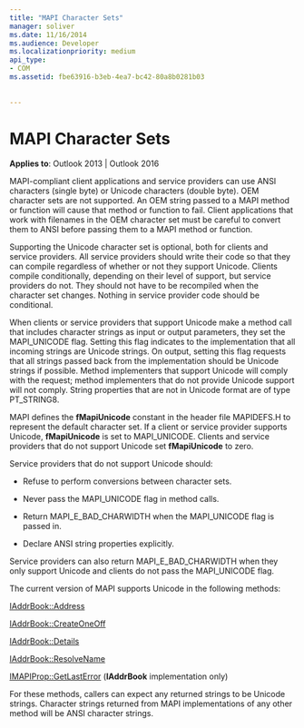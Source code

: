 ```yaml
---
title: "MAPI Character Sets"
manager: soliver
ms.date: 11/16/2014
ms.audience: Developer
ms.localizationpriority: medium
api_type:
- COM
ms.assetid: fbe63916-b3eb-4ea7-bc42-80a8b0281b03
 
 
---
```


# MAPI Character Sets

  
  
**Applies to**: Outlook 2013 | Outlook 2016 
  
MAPI-compliant client applications and service providers can use ANSI characters (single byte) or Unicode characters (double byte). OEM character sets are not supported. An OEM string passed to a MAPI method or function will cause that method or function to fail. Client applications that work with filenames in the OEM character set must be careful to convert them to ANSI before passing them to a MAPI method or function.
  
Supporting the Unicode character set is optional, both for clients and service providers. All service providers should write their code so that they can compile regardless of whether or not they support Unicode. Clients compile conditionally, depending on their level of support, but service providers do not. They should not have to be recompiled when the character set changes. Nothing in service provider code should be conditional. 
  
When clients or service providers that support Unicode make a method call that includes character strings as input or output parameters, they set the MAPI_UNICODE flag. Setting this flag indicates to the implementation that all incoming strings are Unicode strings. On output, setting this flag requests that all strings passed back from the implementation should be Unicode strings if possible. Method implementers that support Unicode will comply with the request; method implementers that do not provide Unicode support will not comply. String properties that are not in Unicode format are of type PT_STRING8.
  
MAPI defines the **fMapiUnicode** constant in the header file MAPIDEFS.H to represent the default character set. If a client or service provider supports Unicode, **fMapiUnicode** is set to MAPI_UNICODE. Clients and service providers that do not support Unicode set **fMapiUnicode** to zero. 
  
Service providers that do not support Unicode should:
  
- Refuse to perform conversions between character sets.
    
- Never pass the MAPI_UNICODE flag in method calls.
    
- Return MAPI_E_BAD_CHARWIDTH when the MAPI_UNICODE flag is passed in.
    
- Declare ANSI string properties explicitly. 
    
Service providers can also return MAPI_E_BAD_CHARWIDTH when they only support Unicode and clients do not pass the MAPI_UNICODE flag. 
  
 The current version of MAPI supports Unicode in the following methods: 
  
[IAddrBook::Address](iaddrbook-address.md)
  
[IAddrBook::CreateOneOff](iaddrbook-createoneoff.md)
  
[IAddrBook::Details](iaddrbook-details.md)
  
[IAddrBook::ResolveName](iaddrbook-resolvename.md)
  
[IMAPIProp::GetLastError](imapiprop-getlasterror.md) (**IAddrBook** implementation only) 
  
For these methods, callers can expect any returned strings to be Unicode strings. Character strings returned from MAPI implementations of any other method will be ANSI character strings.
  

